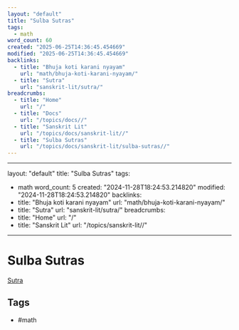 ```yaml
---
layout: "default"
title: "Sulba Sutras"
tags:
  - math
word_count: 60
created: "2025-06-25T14:36:45.454669"
modified: "2025-06-25T14:36:45.454669"
backlinks:
  - title: "Bhuja koti karani nyayam"
    url: "math/bhuja-koti-karani-nyayam/"
  - title: "Sutra"
    url: "sanskrit-lit/sutra/"
breadcrumbs:
  - title: "Home"
    url: "/"
  - title: "Docs"
    url: "/topics/docs//"
  - title: "Sanskrit Lit"
    url: "/topics/docs/sanskrit-lit//"
  - title: "Sulba Sutras"
    url: "/topics/docs/sanskrit-lit/sulba-sutras//"
---
```

---
layout: "default"
title: "Sulba Sutras"
tags:
  - math
word_count: 5
created: "2024-11-28T18:24:53.214820"
modified: "2024-11-28T18:24:53.214820"
backlinks:
  - title: "Bhuja koti karani nyayam"
    url: "math/bhuja-koti-karani-nyayam/"
  - title: "Sutra"
    url: "sanskrit-lit/sutra/"
breadcrumbs:
  - title: "Home"
    url: "/"
  - title: "Sanskrit Lit"
    url: "/topics/sanskrit-lit//"
---
# Sulba Sutras

[Sutra](sanskrit-lit/sutra/)

## Tags

- #math
